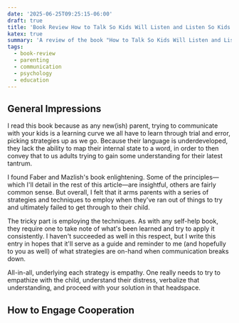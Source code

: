 ```yaml
---
date: '2025-06-25T09:25:15-06:00'
draft: true
title: 'Book Review How to Talk So Kids Will Listen and Listen So Kids Will Talk'
katex: true
summary: 'A review of the book "How to Talk So Kids Will Listen and Listen So Kids Will Talk" by Adele Faber and Elaine Mazlish, focusing on its practical communication strategies for parents.'
tags: 
  - book-review
  - parenting
  - communication
  - psychology
  - education
---
```


## General Impressions

I read this book because as any new(ish) parent, trying to communicate with your kids is a learning curve we all have 
to learn through trial and error, picking strategies up as we go. Because their language is underdeveloped, they lack 
the ability to map their internal state to a word, in order to then convey that to us adults trying to gain some 
understanding for their latest tantrum. 

I found Faber and Mazlish's book enlightening. Some of the principles—which I'll detail in the rest of this article—are 
insightful, others are fairly common sense. But overall, I felt that it arms parents with a series of strategies and
techniques to employ when they've ran out of things to try and ultimately failed to get through to their child.

The tricky part is employing the techniques. As with any self-help book, they require one to take note of what's been
learned and try to apply it consistently. I haven't succeeded as well in this respect, but I write this entry in hopes
that it'll serve as a guide and reminder to me (and hopefully to you as well) of what strategies are on-hand when 
communication breaks down.

All-in-all, underlying each strategy is empathy. One really needs to try to empathize with the child, understand their
distress, verbalize that understanding, and proceed with your solution in that headspace.

## How to Engage Cooperation 
